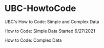 # UBC-HowtoCode
UBC's How to Code: Simple and Complex Data

How to Code: Simple Data Started 6/27/2021 

How to Code: Complex Data
